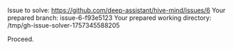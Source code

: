 Issue to solve: https://github.com/deep-assistant/hive-mind/issues/6
Your prepared branch: issue-6-f93e5123
Your prepared working directory: /tmp/gh-issue-solver-1757345588205

Proceed.